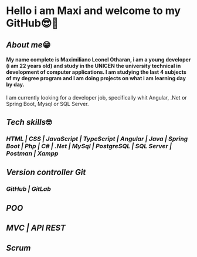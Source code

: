# **Hello i am Maxi and welcome to my GitHub**😎👋

## _About me_😁
#### My name complete is Maximiliano Leonel Otharan, i am a young developer (i am 22 years old) and study in the UNICEN the university technical in development of computer applications. I am studying the last 4 subjects of my degree program and I am doing projects on what i am learning day by day.
I am currently looking for a developer job, specifically whit Angular, .Net or Spring Boot, Mysql or SQL Server.

## _Tech skills_🤓
### ***HTML | CSS | JavaScript | TypeScript | Angular | Java | Spring Boot | Php | C# | .Net | MySql | PostgreSQL | SQL Server | Postman | Xampp***

## _Version controller Git_
### ***GitHub | GitLab***

## _POO_ 
## _MVC | API REST_

## _Scrum_

